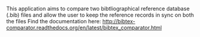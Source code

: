 This application aims to compare two bibtliographical reference database (.bib) files and allow the user to keep the reference records in sync on both the files
Find the documentation here:
http://bibtex-comparator.readthedocs.org/en/latest/bibtex_comparator.html